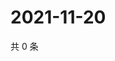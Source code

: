 # 2021-11-20

共 0 条

<!-- BEGIN WEIBO -->
<!-- 最后更新时间 Sat Nov 20 2021 12:18:15 GMT+0800 (China Standard Time) -->

<!-- END WEIBO -->
